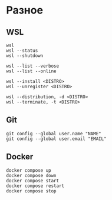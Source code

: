 # Разное
## WSL
```console
wsl
wsl --status
wsl --shutdown
```
```console
wsl --list --verbose
wsl --list --online
```
```console
wsl --install <DISTRO>
wsl --unregister <DISTRO>
```
```console
wsl --distribution, -d <DISTRO>
wsl --terminate, -t <DISTRO>
```
## Git
```console
git config --global user.name "NAME"
git config --global user.email "EMAIL"
```

## Docker
```console
docker compose up
docker compose down
docker compose start
docker compose restart
docker compose stop
```